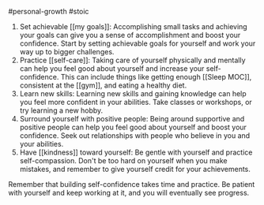 #personal-growth #stoic 
1.  Set achievable [[my goals]]: Accomplishing small tasks and achieving your goals can give you a sense of accomplishment and boost your confidence. Start by setting achievable goals for yourself and work your way up to bigger challenges.
2.  Practice [[self-care]]: Taking care of yourself physically and mentally can help you feel good about yourself and increase your self-confidence. This can include things like getting enough [[Sleep MOC]], consistent at the [[gym]], and eating a healthy diet.
3.  Learn new skills: Learning new skills and gaining knowledge can help you feel more confident in your abilities. Take classes or workshops, or try learning a new hobby.
4.  Surround yourself with positive people: Being around supportive and positive people can help you feel good about yourself and boost your confidence. Seek out relationships with people who believe in you and your abilities.
5.  Have [[kindness]] toward yourself: Be gentle with yourself and practice self-compassion. Don't be too hard on yourself when you make mistakes, and remember to give yourself credit for your achievements. 

Remember that building self-confidence takes time and practice. Be patient with yourself and keep working at it, and you will eventually see progress.